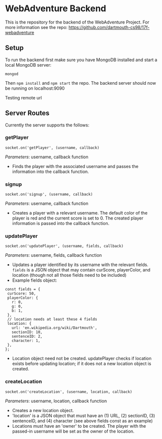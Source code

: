 # WebAdventure Backend

This is the repository for the backend of the WebAdventure Project. For more information see the repo: https://github.com/dartmouth-cs98/17f-webadventure

## Setup
To run the backend first make sure you have MongoDB installed and start a local MongoDB server:
```
mongod
```
Then `npm install` and `npm start` the repo.
The backend server should now be running on localhost:9090

Testing remote url

## Server Routes
Currently the server supports the follows:

### getPlayer
```
socket.on('getPlayer', (username, callback)
```
*Parameters*: username, callback function
- Finds the player with the associated username and passes the information into the callback function.


### signup
```
socket.on('signup', (username, callback)
```
*Parameters*: username, callback function
- Creates a player with a relevant username. The default color of the player is red and the current score is set to 0. The created player information is passed into the callback function.


### updatePlayer
```
socket.on('updatePlayer', (username, fields, callback)
```
*Parameters*: username, fields, callback function
- Updates a player identified by its username with the relevant fields. `fields` is a JSON object that may contain curScore, playerColor, and location (though not all those fields need to be included)
- Example fields object:

```
const fields = {
 curScore: 50,
 playerColor: {
   r: 0,
   g: 0,
   b: 1,
 },
 // location needs at least these 4 fields
 location: {
   url: 'en.wikipedia.org/wiki/Dartmouth',
   sectionID: 10,
   sentenceID: 2,
   character: 1,
 },
};
```
- Location object need not be created. updatePlayer checks if location exists before updating location; if it does not a new location object is created.

### createLocation
```
socket.on('createLocation', (username, location, callback)
```
*Parameters*: username, location, callback function
- Creates a new location object.
- 'location' is a JSON object that must have an (1) URL, (2) sectionID, (3) sentenceID, and (4) character (see above fields const as an example)
- Locations must have an 'owner' to be created. The player with the passed-in username will be set as the owner of the location.
